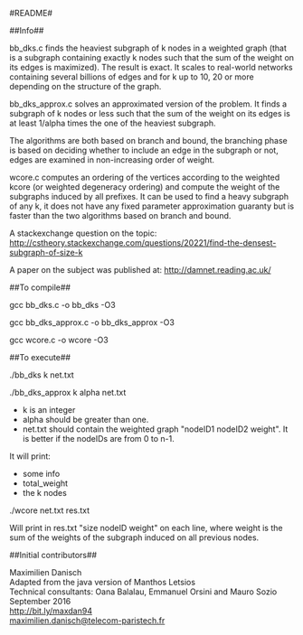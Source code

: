 #README#

##Info##

bb_dks.c finds the heaviest subgraph of k nodes in a weighted graph (that is a subgraph containing exactly k nodes such that the sum of the weight on its edges is maximized). The result is exact. It scales to real-world networks containing several billions of edges and for k up to 10, 20 or more depending on the structure of the graph.

bb_dks_approx.c solves an approximated version of the problem. It finds a subgraph of k nodes or less such that the sum of the weight on its edges is at least 1/alpha times the one of the heaviest subgraph.

The algorithms are both based on branch and bound, the branching phase is based on deciding whether to include an edge in the subgraph or not, edges are examined in non-increasing order of weight.

wcore.c computes an ordering of the vertices according to the weighted kcore (or weighted degeneracy ordering) and compute the weight of the subgraphs induced by all prefixes. It can be used to find a heavy subgraph of any k, it does not have any fixed parameter approximation guaranty but is faster than the two algorithms based on branch and bound.

A stackexchange question on the topic: http://cstheory.stackexchange.com/questions/20221/find-the-densest-subgraph-of-size-k

A paper on the subject was published at: http://damnet.reading.ac.uk/

##To compile##

gcc bb_dks.c -o bb_dks -O3

gcc bb_dks_approx.c -o bb_dks_approx -O3

gcc wcore.c -o wcore -O3

##To execute##

./bb_dks k net.txt

./bb_dks_approx k alpha net.txt

- k is an integer
- alpha should be greater than one.
- net.txt should contain the weighted graph "nodeID1 nodeID2 weight". It is better if the nodeIDs are from 0 to n-1.

It will print:

- some info
- total_weight
- the k nodes

./wcore net.txt res.txt

Will print in res.txt "size nodeID weight" on each line, where weight is the sum of the weights of the subgraph induced on all previous nodes.

##Initial contributors##

Maximilien Danisch  
Adapted from the java version of Manthos Letsios  
Technical consultants: Oana Balalau, Emmanuel Orsini and Mauro Sozio  
September 2016  
http://bit.ly/maxdan94  
maximilien.danisch@telecom-paristech.fr

